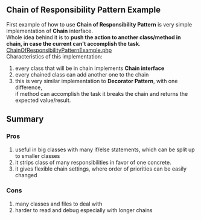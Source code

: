 ## Chain of Responsibility Pattern Example
First example of how to use **Chain of Responsibility Pattern** is very simple implementation of **Chain** interface. <br />
Whole idea behind it is to **push the action to another class/method in chain, in case the current can't accomplish the task**. <br />
[ChainOfResponsibilityPatternExample.php](ChainOfResponsibilityPatternExample.php)<br />
Characteristics of this implementation:
 1. every class that will be in chain implements **Chain interface**
 2. every chained class can add another one to the chain
 3. this is very similar implementation to **Decorator Pattern**, with one difference,<br />
 if method can accomplish the task it breaks the chain and returns the expected value/result.

## Summary
### Pros
 1. useful in big classes with many if/else statements, which can be split up to smaller classes
 2. it strips class of many responsibilities in favor of one concrete.
 3. it gives flexible chain settings, where order of priorities can be easily changed

### Cons
 1. many classes and files to deal with
 2. harder to read and debug especially with longer chains

